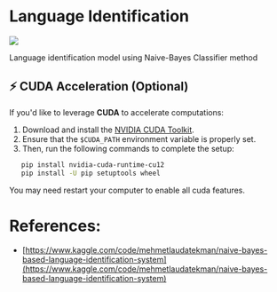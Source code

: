 # Language Identification

<a target="_blank" href="https://cookiecutter-data-science.drivendata.org/">
    <img src="https://img.shields.io/badge/CCDS-Project%20template-328F97?logo=cookiecutter" />
</a>

Language identification model using Naive-Bayes Classifier method

## ⚡ CUDA Acceleration (Optional)

If you'd like to leverage **CUDA** to accelerate computations:

1. Download and install the [NVIDIA CUDA Toolkit](https://developer.nvidia.com/cuda-downloads).
2. Ensure that the `$CUDA_PATH` environment variable is properly set.
3. Then, run the following commands to complete the setup:

```bash
   pip install nvidia-cuda-runtime-cu12
   pip install -U pip setuptools wheel
```

You may need restart your computer to enable all cuda features.


# References:
- [https://www.kaggle.com/code/mehmetlaudatekman/naive-bayes-based-language-identification-system](https://www.kaggle.com/code/mehmetlaudatekman/naive-bayes-based-language-identification-system)
